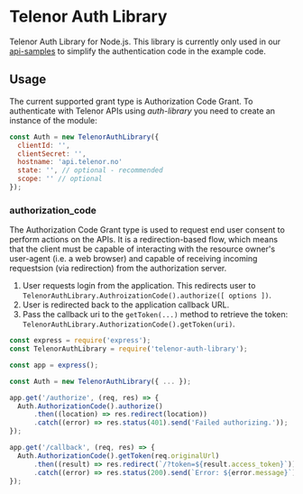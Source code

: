 # Telenor Auth Library

Telenor Auth Library for Node.js. This library is currently only used in our [api-samples](https://github.com/TelenorNorway/api-samples) to simplify the authentication code in the example code.


## Usage

The current supported grant type is Authorization Code Grant. To authenticate with Telenor APIs using *auth-library* you need to create an instance of the module:

```javascript
const Auth = new TelenorAuthLibrary({
  clientId: '',
  clientSecret: '',
  hostname: 'api.telenor.no'
  state: '', // optional - recommended
  scope: '' // optional
});
```


### authorization_code

The Authorization Code Grant type is used to request end user consent to perform actions on the APIs. It is a redirection-based flow, which means that the client must be capable of interacting with the resource owner's user-agent (i.e. a web browser) and capable of receiving incoming requestsion (via redirection) from the authorization server.

1. User requests login from the application. This redirects user to `TelenorAuthLibrary.AuthroizationCode().authorize([ options ])`.
2. User is redirected back to the application callback URL.
3. Pass the callback uri to the `getToken(...)` method to retrieve the token: `TelenorAuthLibrary.AuthorizationCode().getToken(uri)`.

```javascript
const express = require('express');
const TelenorAuthLibrary = require('telenor-auth-library');

const app = express();

const Auth = new TelenorAuthLibrary({ ... });

app.get('/authorize', (req, res) => {
  Auth.AuthorizationCode().authorize()
      .then((location) => res.redirect(location))
      .catch((error) => res.status(401).send('Failed authorizing.'));
});

app.get('/callback', (req, res) => {
  Auth.AuthorizationCode().getToken(req.originalUrl)
      .then((result) => res.redirect(`/?token=${result.access_token}`))
      .catch((error) => res.status(200).send(`Error: ${error.message}`));
});
```
